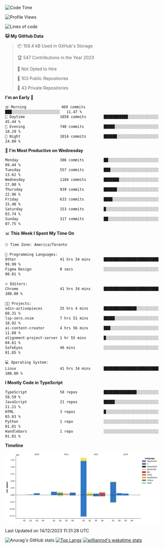 <!--START_SECTION:waka-->
![Code Time](http://img.shields.io/badge/Code%20Time-915%20hrs%2018%20mins-blue)

![Profile Views](http://img.shields.io/badge/Profile%20Views-0-blue)

![Lines of code](https://img.shields.io/badge/From%20Hello%20World%20I%27ve%20Written-2.5%20million%20lines%20of%20code-blue)

**🐱 My GitHub Data** 

> 📦 158.4 kB Used in GitHub's Storage 
 > 
> 🏆 547 Contributions in the Year 2023
 > 
> 🚫 Not Opted to Hire
 > 
> 📜 103 Public Repositories 
 > 
> 🔑 43 Private Repositories 
 > 
**I'm an Early 🐤** 

```text
🌞 Morning                469 commits         ███░░░░░░░░░░░░░░░░░░░░░░   11.47 % 
🌆 Daytime                1858 commits        ███████████░░░░░░░░░░░░░░   45.44 % 
🌃 Evening                748 commits         █████░░░░░░░░░░░░░░░░░░░░   18.29 % 
🌙 Night                  1014 commits        ██████░░░░░░░░░░░░░░░░░░░   24.80 % 
```
📅 **I'm Most Productive on Wednesday** 

```text
Monday                   386 commits         ██░░░░░░░░░░░░░░░░░░░░░░░   09.44 % 
Tuesday                  557 commits         ███░░░░░░░░░░░░░░░░░░░░░░   13.62 % 
Wednesday                1104 commits        ███████░░░░░░░░░░░░░░░░░░   27.00 % 
Thursday                 939 commits         ██████░░░░░░░░░░░░░░░░░░░   22.96 % 
Friday                   633 commits         ████░░░░░░░░░░░░░░░░░░░░░   15.48 % 
Saturday                 153 commits         █░░░░░░░░░░░░░░░░░░░░░░░░   03.74 % 
Sunday                   317 commits         ██░░░░░░░░░░░░░░░░░░░░░░░   07.75 % 
```


📊 **This Week I Spent My Time On** 

```text
🕑︎ Time Zone: America/Toronto

💬 Programming Languages: 
Other                    41 hrs 34 mins      █████████████████████████   99.99 % 
Figma Design             0 secs              ░░░░░░░░░░░░░░░░░░░░░░░░░   00.01 % 

🔥 Editors: 
Chrome                   41 hrs 34 mins      █████████████████████████   100.00 % 

🐱‍💻 Projects: 
odin-activepieces        25 hrs 4 mins       ███████████████░░░░░░░░░░   60.31 % 
lsp-zero.nvim            7 hrs 51 mins       █████░░░░░░░░░░░░░░░░░░░░   18.92 % 
ai-content-creator       4 hrs 56 mins       ███░░░░░░░░░░░░░░░░░░░░░░   11.89 % 
alignment-project-server 1 hr 55 mins        █░░░░░░░░░░░░░░░░░░░░░░░░   04.61 % 
SafeEyes                 46 mins             ░░░░░░░░░░░░░░░░░░░░░░░░░   01.85 % 

💻 Operating System: 
Linux                    41 hrs 34 mins      █████████████████████████   100.00 % 
```

**I Mostly Code in TypeScript** 

```text
TypeScript               58 repos            ███████████████░░░░░░░░░░   58.59 % 
JavaScript               21 repos            █████░░░░░░░░░░░░░░░░░░░░   21.21 % 
HTML                     3 repos             █░░░░░░░░░░░░░░░░░░░░░░░░   03.03 % 
Python                   1 repo              ░░░░░░░░░░░░░░░░░░░░░░░░░   01.01 % 
Handlebars               1 repo              ░░░░░░░░░░░░░░░░░░░░░░░░░   01.01 % 
```



**Timeline**

![Lines of Code chart](https://raw.githubusercontent.com/wise-introvert/wise-introvert/master/assets/bar_graph.png)


 Last Updated on 14/12/2023 11:31:28 UTC
<!--END_SECTION:waka-->

![Anurag's GitHub stats](https://github-readme-stats.vercel.app/api?username=wise-introvert&count_private=true&show_icons=true)
[![Top Langs](https://github-readme-stats.vercel.app/api/top-langs/?username=wise-introvert&langs_count=10)](https://github.com/anuraghazra/github-readme-stats)
[![willianrod's wakatime stats](https://github-readme-stats.vercel.app/api/wakatime?username=wiseintrovert)](https://github.com/anuraghazra/github-readme-stats)
